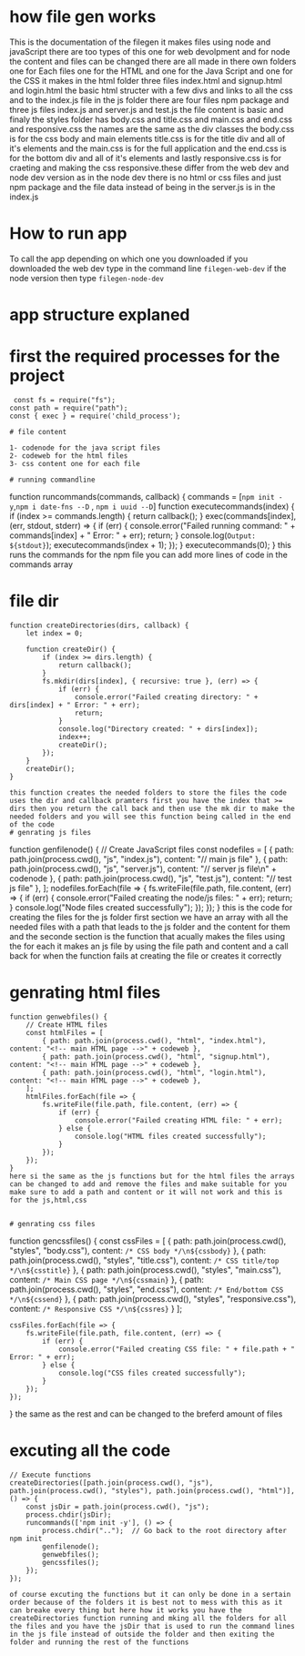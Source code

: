  # how file gen works
 This is the documentation of the filegen it makes files using node and javaScript there are too types of this one for web devolpment and for node the content and files can be changed there are all made in there own folders one for Each files one for the HTML and one for the Java Script and one for the CSS it makes in the html folder three files index.html and signup.html and login.html the basic html structer with a few divs and links to all the css and to the index.js file in the js folder there are four files npm package and three js files index.js
 and server.js and test.js  the file content is basic and finaly the styles folder has body.css and title.css and main.css and end.css and responsive.css the names are the same as the div classes the body.css is for the css body and main elements title.css is for the title div and all of it's elements and the main.css is for the full application and the end.css is for the 
 bottom div and all of it's elements and lastly responsive.css is for craeting and making the css responsive.these differ from the web dev and node dev version as in the node dev there is no html or css files and just npm package and the file data instead of being in the server.js is in the index.js 
 # How to run app
 To call the app depending on which one you downloaded if you downloaded the web dev type in the command line 
```filegen-web-dev```  if the node version then type ```filegen-node-dev```

# app structure explaned

  # first the required processes for the project
```
 const fs = require("fs");
const path = require("path");
const { exec } = require('child_process');

# file content

1- codenode for the java script files
2- codeweb for the html files
3- css content one for each file

# running commandline 
```
function runcommands(commands, callback) {
        commands = [`npm init -y`,`npm i date-fns --D` , `npm i uuid --D`]
    function executecommands(index) {
        if (index >= commands.length) {
            return callback();
        }
        exec(commands[index], (err, stdout, stderr) => {
            if (err) {
                console.error("Failed running command: " + commands[index] + " Error: " + err);
                return;
            }
            console.log(`Output: ${stdout}`);
            executecommands(index + 1);
        });
    }
    executecommands(0);
}
this runs the commands for the npm file you can add more  lines of code in the commands array
# file dir
``` 
function createDirectories(dirs, callback) {
    let index = 0;

    function createDir() {
        if (index >= dirs.length) {
            return callback();
        }
        fs.mkdir(dirs[index], { recursive: true }, (err) => {
            if (err) {
                console.error("Failed creating directory: " + dirs[index] + " Error: " + err);
                return;
            }
            console.log("Directory created: " + dirs[index]);
            index++;
            createDir();
        });
    }
    createDir();
}

this function creates the needed folders to store the files the code uses the dir and callback pramters first you have the index that >= dirs then you return the call back and then use the mk dir to make the needed folders and you will see this function being called in the end of the code 
# genrating js files

```
function genfilenode() {
    // Create JavaScript files
    const nodefiles = [
        { path: path.join(process.cwd(), "js", "index.js"), content: "// main js file" },
        { path: path.join(process.cwd(), "js", "server.js"), content: "// server js file\n" + codenode },
        { path: path.join(process.cwd(), "js", "test.js"), content: "// test js file" },
    ];
    nodefiles.forEach(file => {
        fs.writeFile(file.path, file.content, (err) => {
            if (err) {
                console.error("Failed creating the node/js files: " + err);
                return;
            }
            console.log("Node files created successfully");
        });
    });
}
this is the code for creating the files for the js folder first section we have an array with all the needed files with a path that leads to the js folder and the content for them and the seconde section is the function that acually makes the files using the for each it makes an js file by using the file path and content and a call back for when the function fails at creating the file or creates it correctly

# genrating html files
``` 
function genwebfiles() {
    // Create HTML files
    const htmlFiles = [
        { path: path.join(process.cwd(), "html", "index.html"), content: "<!-- main HTML page -->" + codeweb },
        { path: path.join(process.cwd(), "html", "signup.html"), content: "<!-- main HTML page -->" + codeweb },
        { path: path.join(process.cwd(), "html", "login.html"), content: "<!-- main HTML page -->" + codeweb },
    ];
    htmlFiles.forEach(file => {
        fs.writeFile(file.path, file.content, (err) => {
            if (err) {
                console.error("Failed creating HTML file: " + err);
            } else {
                console.log("HTML files created successfully");
            }
        });
    });
}
here si the same as the js functions but for the html files the arrays can be changed to add and remove the files and make suitable for you make sure to add a path and content or it will not work and this is for the js,html,css


# genrating css files
``` 
function gencssfiles() {
    const cssFiles = [
        { path: path.join(process.cwd(), "styles", "body.css"), content: `/* CSS body */\n${cssbody}` },
        { path: path.join(process.cwd(), "styles", "title.css"), content: `/* CSS title/top */\n${csstitle}` },
        { path: path.join(process.cwd(), "styles", "main.css"), content: `/* Main CSS page */\n${cssmain}` },
        { path: path.join(process.cwd(), "styles", "end.css"), content: `/* End/bottom CSS */\n${cssend}` },
        { path: path.join(process.cwd(), "styles", "responsive.css"), content: `/* Responsive CSS */\n${cssres}` }
    ];

    cssFiles.forEach(file => {
        fs.writeFile(file.path, file.content, (err) => {
            if (err) {
                console.error("Failed creating CSS file: " + file.path + " Error: " + err);
            } else {
                console.log("CSS files created successfully");
            }
        });
    });
}
the same as the rest and can be changed to the breferd amount of files

# excuting all the code 

```
// Execute functions
createDirectories([path.join(process.cwd(), "js"), path.join(process.cwd(), "styles"), path.join(process.cwd(), "html")], () => {
    const jsDir = path.join(process.cwd(), "js");
    process.chdir(jsDir);
    runcommands(['npm init -y'], () => {
        process.chdir("..");  // Go back to the root directory after npm init
        genfilenode();
        genwebfiles();
        gencssfiles();
    });
});

of course excuting the functions but it can only be done in a sertain order because of the folders it is best not to mess with this as it can breake every thing but here how it works you have the createDirectories function running and mking all the folders for all the files and you have the jsDir that is used to run the command lines in the js file instead of outside the folder and then exiting the folder and running the rest of the functions



